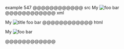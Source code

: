example 547
@@@@@@@@@@@@ src
My ![foo bar](/path/to/train.jpg  "title"   )
@@@@@@@@@@@@ xml
<?xml version="1.0" encoding="UTF-8"?>
<!DOCTYPE document SYSTEM "CommonMark.dtd">
<document xmlns="http://commonmark.org/xml/1.0">
  <paragraph>
    <text>My </text>
    <image destination="/path/to/train.jpg" title="title">
      <text>foo bar</text>
    </image>
  </paragraph>
</document>
@@@@@@@@@@@@ html
<p>My <img src="/path/to/train.jpg" alt="foo bar" title="title" /></p>
@@@@@@@@@@@@
